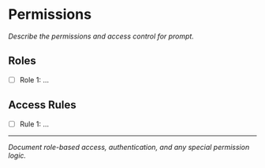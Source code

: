 # Permissions

_Describe the permissions and access control for prompt._

## Roles
- [ ] Role 1: ...

## Access Rules
- [ ] Rule 1: ...

---

_Document role-based access, authentication, and any special permission logic._
